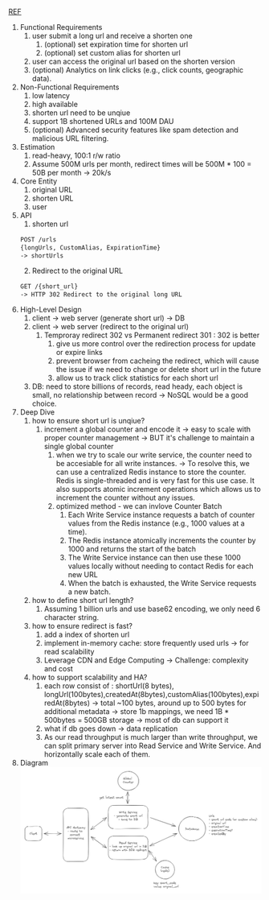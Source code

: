 [REF](https://www.hellointerview.com/learn/system-design/answer-keys/bitly)

1. Functional Requirements
   1. user submit a long url and receive a shorten one
      1. (optional) set expiration time for shorten url
      2. (optional) set custom alias for shorten url
   2. user can access the original url based on the shorten version
   3. (optional) Analytics on link clicks (e.g., click counts, geographic data).
2. Non-Functional Requirements
   1. low latency
   2. high available
   3. shorten url need to be unqiue
   4. support 1B shortened URLs and 100M DAU
   5. (optional) Advanced security features like spam detection and malicious URL filtering.
3. Estimation
   1. read-heavy, 100:1 r/w ratio
   2. Assume 500M urls per month, redirect times will be 500M * 100 = 50B per month -> 20k/s
4. Core Entity
   1. original URL
   2. shorten URL
   3. user
5. API
   1. shorten url
   ```
   POST /urls
   {longUrls, CustomAlias, ExpirationTime}
   -> shortUrls
   ```
   2. Redirect to the original URL
   ```
   GET /{short_url}
   -> HTTP 302 Redirect to the original long URL
   ```
6. High-Level Design
   1. client -> web server (generate short url) -> DB
   2. client -> web server (redirect to the original url)
      1. Temproray redirect 302 vs Permanent redirect 301 :  302 is better
         1. give us more control over the redirection process for update or expire links
         2. prevent browser from cacheing the redirect, which will cause the issue if we need to change or delete short url in the future
         3. allow us to track click statistics for each short url
   3. DB: need to store billions of records, read heady, each object is small, no relationship between record -> NoSQL would be a good choice.
7. Deep Dive
   1. how to ensure short url is unqiue?
      1. increment a global counter and encode it -> easy to scale with proper counter management -> BUT it's challenge to maintain a single global counter
         1. when we try to scale our write service, the counter need to be accesiable for all write instances. -> To resolve this, we can use a centralized Redis instance to store the counter. Redis is single-threaded and is very fast for this use case. It also supports atomic increment operations which allows us to increment the counter without any issues.
         2. optimized method - we can invlove Counter Batch
            1. Each Write Service instance requests a batch of counter values from the Redis instance (e.g., 1000 values at a time).
            2. The Redis instance atomically increments the counter by 1000 and returns the start of the batch
            3. The Write Service instance can then use these 1000 values locally without needing to contact Redis for each new URL
            4. When the batch is exhausted, the Write Service requests a new batch.
   2. how to define short url length?
      1. Assuming 1 billion urls and use base62 encoding, we only need 6 character string.
   3. how to ensure redirect is fast?
      1. add a index of shorten url
      2. implement in-memory cache: store frequently used urls -> for read scalability
      3. Leverage CDN and Edge Computing -> Challenge: complexity and cost
   4. how to support scalability and HA?
      1. each row consist of : shortUrl(8 bytes), longUrl(100bytes),createdAt(8bytes),customAlias(100bytes),expiredAt(8bytes) -> total ~100 bytes, around up to 500 bytes for additional metadata -> store 1b mappings, we need 1B * 500bytes = 500GB storage -> most of db can support it
      2. what if db goes down -> data replication
      3. As our read throughput is much larger than write throughput, we can split primary server into Read Service and Write Service. And horizontally scale each of them.
8. Diagram
![Diagram](../../image/shortenurl-1.png)

